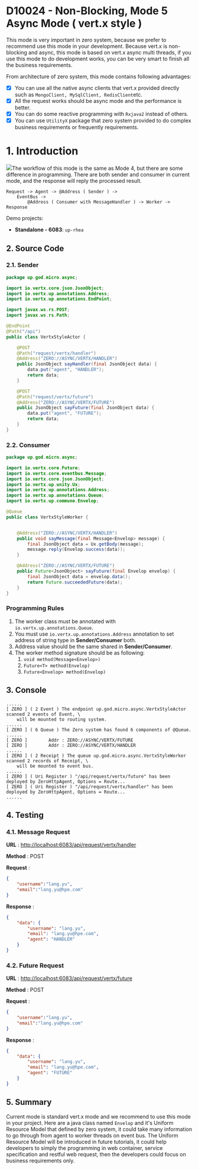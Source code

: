 # D10024 - Non-Blocking, Mode 5 Async Mode \( vert.x style \)

This mode is very important in zero system, because we prefer to recommend use this mode in your development. Because
vert.x is non-blocking and async, this mode is based on vert.x async multi threads, if you use this mode to do
development works, you can be very smart to finish all the business requirements.

From architecture of zero system, this mode contains following advantages:

* [x] You can use all the native async clients that vert.x provided directly such
  as `MongoClient, MySqlClient, RedisClient`etc.
* [x] All the request works should be async mode and the performance is better.
* [x] You can do some reactive programming with `Rxjava2` instead of others.
* [x] You can use `UtilityX` package that zero system provided to do complex business requirements or frequently
  requirements.

# 1. Introduction

![](/doc/image/request-mode5.png)The workflow of this mode is the same as Mode 4, but there are some difference in
programming. There are both sender and consumer in current mode, and the response will reply the processed result.

```
Request -> Agent -> @Address ( Sender ) -> 
    EventBus -> 
        @Address ( Consumer with MessageHandler ) -> Worker -> Response
```

Demo projects:

* **Standalone - 6083**: `up-rhea`

## 2. Source Code

### 2.1. Sender

```java
package up.god.micro.async;

import io.vertx.core.json.JsonObject;
import io.vertx.up.annotations.Address;
import io.vertx.up.annotations.EndPoint;

import javax.ws.rs.POST;
import javax.ws.rs.Path;

@EndPoint
@Path("/api")
public class VertxStyleActor {

    @POST
    @Path("request/vertx/handler")
    @Address("ZERO://ASYNC/VERTX/HANDLER")
    public JsonObject sayHandler(final JsonObject data) {
        data.put("agent", "HANDLER");
        return data;
    }

    @POST
    @Path("request/vertx/future")
    @Address("ZERO://ASYNC/VERTX/FUTURE")
    public JsonObject sayFuture(final JsonObject data) {
        data.put("agent", "FUTURE");
        return data;
    }
}
```

### 2.2. Consumer

```java
package up.god.micro.async;

import io.vertx.core.Future;
import io.vertx.core.eventbus.Message;
import io.vertx.core.json.JsonObject;
import io.vertx.up.unity.Ux;
import io.vertx.up.annotations.Address;
import io.vertx.up.annotations.Queue;
import io.vertx.up.commune.Envelop;

@Queue
public class VertxStyleWorker {


    @Address("ZERO://ASYNC/VERTX/HANDLER")
    public void sayMessage(final Message<Envelop> message) {
        final JsonObject data = Ux.getBody(message);
        message.reply(Envelop.success(data));
    }

    @Address("ZERO://ASYNC/VERTX/FUTURE")
    public Future<JsonObject> sayFuture(final Envelop envelop) {
        final JsonObject data = envelop.data();
        return Future.succeededFuture(data);
    }
}
```

### Programming Rules

1. The worker class must be annotated with `io.vertx.up.annotations.Queue`.
2. You must use `io.vertx.up.annotations.Address` annotation to set address of string type in **Sender/Consumer** both.
3. Address value should be the same shared in **Sender/Consumer**.
4. The worker method signature should be as following:
    1. `void method(Message<Envelop>)`
    2. `Future<T> method(Envelop)`
    3. `Future<Envelop> method(Envelop)`

## 3. Console

```shell
......
[ ZERO ] ( 2 Event ) The endpoint up.god.micro.async.VertxStyleActor scanned 2 events of Event, \
    will be mounted to routing system.
......
[ ZERO ] ( 6 Queue ) The Zero system has found 6 components of @Queue.
......
[ ZERO ]        Addr : ZERO://ASYNC/VERTX/FUTURE
[ ZERO ]        Addr : ZERO://ASYNC/VERTX/HANDLER
......
[ ZERO ] ( 2 Receipt ) The queue up.god.micro.async.VertxStyleWorker scanned 2 records of Receipt, \
    will be mounted to event bus.
......
[ ZERO ] ( Uri Register ) "/api/request/vertx/future" has been deployed by ZeroHttpAgent, Options = Route...
[ ZERO ] ( Uri Register ) "/api/request/vertx/handler" has been deployed by ZeroHttpAgent, Options = Route...
......
```

## 4. Testing

### 4.1. Message Request

**URL** : [http://localhost:6083/api/request/vertx/handler](http://localhost:6083/api/request/vertx/handler)

**Method** : POST

**Request** :

```json
{
    "username":"lang.yu",
    "email":"lang.yu@hpe.com"
}
```

**Response** :

```json
{
    "data": {
        "username": "lang.yu",
        "email": "lang.yu@hpe.com",
        "agent": "HANDLER"
    }
}
```

### 4.2. Future Request

**URL** : [http://localhost:6083/api/request/vertx/future](http://localhost:6083/api/request/vertx/future)

**Method** : POST

**Request** :

```json
{
    "username":"lang.yu",
    "email":"lang.yu@hpe.com"
}
```

**Response** :

```json
{
    "data": {
        "username": "lang.yu",
        "email": "lang.yu@hpe.com",
        "agent": "FUTURE"
    }
}
```

## 5. Summary

Current mode is standard vert.x mode and we recommend to use this mode in your project. Here are a java class
named `Envelop` and it's Uniform Resource Model that defined by zero system, it could take many information to go
through from agent to worker threads on event bus. The Uniform Resource Model will be introduced in future tutorials, it
could help developers to simply the programming in web container, service specification and restful web request, then
the developers could focus on business requirements only.

